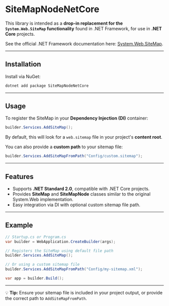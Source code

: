 # SiteMapNodeNetCore

This library is intended as a **drop-in replacement for the `System.Web.SiteMap` functionality** found in .NET Framework, for use in **.NET Core** projects.

See the official .NET Framework documentation here: [System.Web.SiteMap](https://learn.microsoft.com/en-us/dotnet/api/system.web.sitemap?view=netframework-4.8.1).

---

## Installation

Install via NuGet:

```bash
dotnet add package SiteMapNodeNetCore
```

---

## Usage

To register the SiteMap in your **Dependency Injection (DI)** container:

```csharp
builder.Services.AddSiteMap();
```

By default, this will look for a `web.sitemap` file in your project's **content root**.

You can also provide a **custom path** to your sitemap file:

```csharp
builder.Services.AddSiteMapFromPath("Config/custom.sitemap");
```

---

## Features

* Supports **.NET Standard 2.0**, compatible with .NET Core projects.
* Provides **SiteMap** and **SiteMapNode** classes similar to the original System.Web implementation.
* Easy integration via DI with optional custom sitemap file path.

---

## Example

```csharp
// Startup.cs or Program.cs
var builder = WebApplication.CreateBuilder(args);

// Registers the SiteMap using default file path
builder.Services.AddSiteMap();

// Or using a custom sitemap file
builder.Services.AddSiteMapFromPath("Config/my-sitemap.xml");

var app = builder.Build();
```

---

💡 **Tip:** Ensure your sitemap file is included in your project output, or provide the correct path to `AddSiteMapFromPath`.
